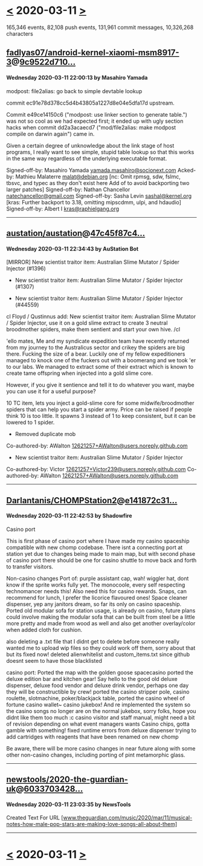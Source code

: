 # [<](2020-03-10.md) 2020-03-11 [>](2020-03-12.md)

165,346 events, 82,108 push events, 131,961 commit messages, 10,326,268 characters


## [fadlyas07/android-kernel-xiaomi-msm8917-3](https://github.com/fadlyas07/android-kernel-xiaomi-msm8917-3)@[9c9522d710...](https://github.com/fadlyas07/android-kernel-xiaomi-msm8917-3/commit/9c9522d710e18bd02dd8ecce48cf0815e208e7f4)
#### Wednesday 2020-03-11 22:00:13 by Masahiro Yamada

modpost: file2alias: go back to simple devtable lookup

commit ec91e78d378cc5d4b43805a1227d8e04e5dfa17d upstream.

Commit e49ce14150c6 ("modpost: use linker section to generate table.")
was not so cool as we had expected first; it ended up with ugly section
hacks when commit dd2a3acaecd7 ("mod/file2alias: make modpost compile
on darwin again") came in.

Given a certain degree of unknowledge about the link stage of host
programs, I really want to see simple, stupid table lookup so that
this works in the same way regardless of the underlying executable
format.

Signed-off-by: Masahiro Yamada <yamada.masahiro@socionext.com>
Acked-by: Mathieu Malaterre <malat@debian.org>
[nc: Omit rpmsg, sdw, fslmc, tbsvc, and typec as they don't exist here
     Add of to avoid backporting two larger patches]
Signed-off-by: Nathan Chancellor <natechancellor@gmail.com>
Signed-off-by: Sasha Levin <sashal@kernel.org>
[kras: Further backport to 3.18, omitting mipscdmm, ulpi, and hdaudio]
Signed-off-by: Albert I <kras@raphielgang.org>

---
## [austation/austation](https://github.com/austation/austation)@[47c45f87c4...](https://github.com/austation/austation/commit/47c45f87c4d0d5e00517629a00a92e70ad6abec6)
#### Wednesday 2020-03-11 22:34:43 by AuStation Bot

[MIRROR] New scientist traitor item: Australian Slime Mutator / Spider Injector (#1396)

* New scientist traitor item: Australian Slime Mutator / Spider Injector (#1307)

* New scientist traitor item: Australian Slime Mutator / Spider Injector (#44559)

cl Floyd / Qustinnus
add: New scientist traitor item: Australian Slime Mutator / Spider Injector, use it on a gold slime extract to create 3 neutral broodmother spiders, make them sentient and start your own hive.
/cl

'ello mates, Me and my syndicate expedition team have recently returned from my journey to the Australicus sector and crikey the spiders are big there. Fucking the size of a bear. Luckily one of my fellow expeditioners managed to knock one of the fuckers out with a boomerang and we took 'er to our labs. We managed to extract some of their extract which is known to create tame offspring when injected into a gold slime core.

However, if you give it sentience and tell it to do whatever you want, maybe you can use it for a useful purpose?

10 TC item, lets you inject a gold-slime core for some midwife/broodmother spiders that can help you start a spider army. Price can be raised if people think 10 is too little. It spawns 3 instead of 1 to keep consistent, but it can be lowered to 1 spider.

* Removed duplicate mob

Co-authored-by: AWalton <12621257+AWalton@users.noreply.github.com>

* New scientist traitor item: Australian Slime Mutator / Spider Injector

Co-authored-by: Victor <12621257+Victor239@users.noreply.github.com>
Co-authored-by: AWalton <12621257+AWalton@users.noreply.github.com>

---
## [Darlantanis/CHOMPStation2](https://github.com/Darlantanis/CHOMPStation2)@[e141872c31...](https://github.com/Darlantanis/CHOMPStation2/commit/e141872c31ea745903a992de43d0c3162d87b29e)
#### Wednesday 2020-03-11 22:42:53 by Shadowfire

Casino port

This is first phase of casino port where I have made my casino spaceship compatible with new chomp codebase. There isnt a connecting port at station yet due to changes being made to main map, but with second phase of casino port there should be one for casino shuttle to move back and forth to transfer visitors.

Non-casino changes
Port of:
purple assistant cap, wah!
wiggler hat, dont know if the sprite works fully yet.
The monocoole, every self respecting technomancer needs this! Also need this for casino rewards.
Snaps, can recommend for lunch, I prefer the licorice flavoured ones!
Space cleaner dispenser, yep any janitors dream, so far its only on casino spaceship.
Ported old modular sofa for station usage, is already on casino, future plans could involve making the modular sofa that can be built from steel be a little more pretty and made from wood as well and also get another overlay/color when added cloth for cushion.

also deleting a .txt file that I didnt get to delete before someone really wanted me to upload wip files so they could work off them, sorry about that but its fixed now!
deleted alienwhitelist and custom_items.txt since github doesnt seem to have those blacklisted

casino port:
Ported the map with the golden goose spacecasino
ported the deluxe edition bar and kitchen gear! Say hello to the good old deluxe dispenser, deluxe food vendor and deluxe drink vendor, perhaps one day they will be constructible by crew!
ported the casino stripper pole, casino roulette, slotmachine, poker/blackjack table, ported the casino wheel of fortune
casino wallet~
casino jukebox! And re implemented the system so the casino songs no longer are on the normal jukebox, sorry folks, hope you didnt like them too much :c
casino visitor and staff manual, might need a bit of revision depending on what event managers wants
Casino chips, gotta gamble with something!
fixed runtime errors from deluxe dispenser trying to add cartridges with reagents that have been renamed on new chomp

Be aware, there will be more casino changes in near future along with some other non-casino changes, including porting of pint metamorphic glass.

---
## [newstools/2020-the-guardian-uk](https://github.com/newstools/2020-the-guardian-uk)@[6033703428...](https://github.com/newstools/2020-the-guardian-uk/commit/603370342878c14f6ad7b7cd4e5b957ab140ec24)
#### Wednesday 2020-03-11 23:03:35 by NewsTools

Created Text For URL [www.theguardian.com/music/2020/mar/11/musical-notes-how-male-pop-stars-are-making-love-songs-all-about-them]

---

# [<](2020-03-10.md) 2020-03-11 [>](2020-03-12.md)

